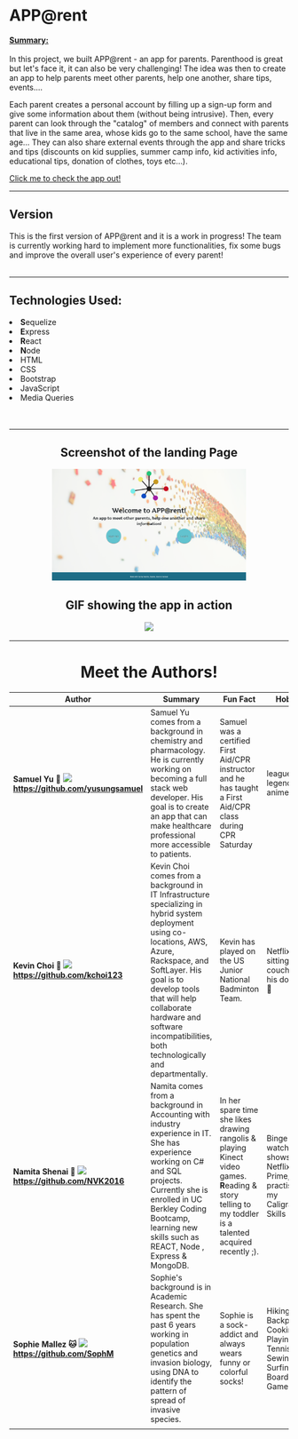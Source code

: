 # APP@rent

<b><u>Summary:</u></b><br></br>
In this project, we built APP@rent - an app for parents. Parenthood is great but let's face it, it can also be very challenging! The idea was then to create an app to help parents meet other parents, help one another, share tips, events....

Each parent creates a personal account by filling up a sign-up form and give some information about them (without being intrusive). Then, every parent can look through the "catalog" of members and connect with parents that live in the same area, whose kids go to the same school, have the same age… They can also share external events through the app and share tricks and tips (discounts on kid supplies, summer camp info, kid activities info, educational tips, donation of clothes, toys etc…).

<a href="https://www.apparent.ga" target="_blank">Click me to check the app out!</a>

<hr>

<h2>Version</h2>
This is the first version of APP@rent and it is a work in progress! The team is currently working hard to implement more functionalities, fix some bugs and improve the overall user's experience of every parent!
<br></br>

<hr>

<h2>Technologies Used:</h2>
<li><b>S</b>equelize</li>
<li><b>E</b>xpress</li>
<li><b>R</b>eact</li>
<li><b>N</b>ode</li>
<li>HTML</li>
<li>CSS</li>
<li>Bootstrap</li>
<li>JavaScript</li>
<li>Media Queries</li>
<br></br>

<hr>


<h2><center>Screenshot of the landing Page</center></h2>
<center><img src="./client/public/images/landing-page_apparent.png" width="350px"/></center>



<h2><center>GIF showing the app in action</center></h2>
<center><img src="./client/public/images/GIF-showing-APParent-in-action.gif"><center>

<hr>

# <a name="authors">Meet the Authors!</a>

| Author                                                                                                                                              | Summary                                                                                                                                                                                                                                                                                              | Fun Fact                                                                                                                                                    | Hobbies                                                                                |
| --------------------------------------------------------------------------------------------------------------------------------------------------- | ---------------------------------------------------------------------------------------------------------------------------------------------------------------------------------------------------------------------------------------------------------------------------------------------------- | ----------------------------------------------------------------------------------------------------------------------------------------------------------- | -------------------------------------------------------------------------------------- |
| <b>Samuel Yu :hatching_chick: <img src="https://avatars2.githubusercontent.com/u/45929868?s=460&v=4" width="150px"> https://github.com/yusungsamuel | Samuel Yu comes from a background in chemistry and pharmacology. He is currently working on becoming a full stack web developer. His goal is to create an app that can make healthcare professional more accessible to patients.                                                                     | Samuel was a certified First Aid/CPR instructor and he has taught a First Aid/CPR class during CPR Saturday                                                 | league of legends, anime                                                               |
| <b>Kevin Choi :rice_ball: <img src="https://avatars2.githubusercontent.com/u/41413295?s=460&v=4" width="150px"> https://github.com/kchoi123         | Kevin Choi comes from a background in IT Infrastructure specializing in hybrid system deployment using co-locations, AWS, Azure, Rackspace, and SoftLayer. His goal is to develop tools that will help collaborate hardware and software incompatibilities, both technologically and departmentally. | Kevin has played on the US Junior National Badminton Team.                                                                                                  | Netflix and sitting on the couch with his dog Polo :dog:                               |
| <b>Namita Shenai :koala: <img src="https://avatars2.githubusercontent.com/u/39390897?s=460&v=4" width="150px"> https://github.com/NVK2016           | Namita comes from a background in Accounting with industry experience in IT. She has experience working on C# and SQL projects. Currently she is enrolled in UC Berkley Coding Bootcamp, learning new skills such as REACT, Node , Express & MongoDB.                                                                   | In her spare time she likes drawing rangolis & playing Kinect video games. **R**eading & story telling to my toddler is a talented acquired recently ;). | Binge watching shows on Netflix or Prime, practising my Caligraphy Skills |
| <b>Sophie Mallez :cat: <img src="https://avatars1.githubusercontent.com/u/47410186?s=460&v=4" width="150px"> https://github.com/SophM               | Sophie's background is in Academic Research. She has spent the past 6 years working in population genetics and invasion biology, using DNA to identify the pattern of spread of invasive species.                                                                                                    | Sophie is a sock-addict and always wears funny or colorful socks!                                                                                           | Hiking, Backpacking, Cooking, Playing Tennis, Sewing, Surfing, Board Games             |
|                                                                                                                                                     |
